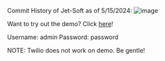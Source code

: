 Commit History of Jet-Soft as of 5/15/2024:
![image](https://github.com/niksuyko/jet-soft-public/assets/152563000/36fa1d95-010b-4699-8e59-3a1cc0984427)

Want to try out the demo? Click [here](https://demo.d1wdt1x8648ubf.amplifyapp.com/)!

Username: admin
Password: password

NOTE: Twilio does not work on demo. Be gentle!
